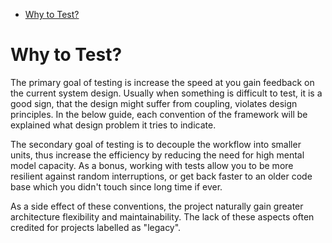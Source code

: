 <!-- START doctoc generated TOC please keep comment here to allow auto update -->
<!-- DON'T EDIT THIS SECTION, INSTEAD RE-RUN doctoc TO UPDATE -->


- [Why to Test?](#why-to-test)

<!-- END doctoc generated TOC please keep comment here to allow auto update -->

# Why to Test?

The primary goal of testing is increase the speed at you gain feedback on the current system design. 
Usually when something is difficult to test, it is a good sign,
that the design might suffer from coupling, violates design principles.
In the below guide, each convention of the framework will be explained what design problem it tries to indicate.

The secondary goal of testing is to decouple the workflow into smaller units,
thus increase the efficiency by reducing the need for high mental model capacity.
As a bonus, working with tests allow you to be more resilient against random interruptions,
or get back faster to an older code base which you didn't touch since long time if ever.      

As a side effect of these conventions, the project naturally gain greater architecture flexibility and maintainability.
The lack of these aspects often credited for projects labelled as "legacy".